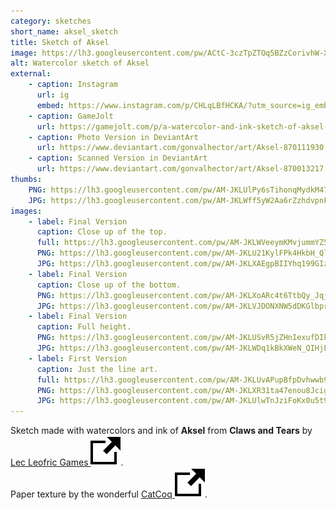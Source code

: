 ```yaml
---
category: sketches
short_name: aksel_sketch
title: Sketch of Aksel
image: https://lh3.googleusercontent.com/pw/ACtC-3czTpZTOq5BZzCorivhW-X091lCuNkkcUSmUoJhnxUl7UaCDeFBevwu_LizS8VhjUWFjVqPblf6QwfvNqGsXrak2bnP5paxS5HUblzVdgA-wcf4vbswaPSQpsRHtFxFkVjuRKBB2uDuyZbMqbJ0LprF=w1200-h630-no?authuser=0
alt: Watercolor sketch of Aksel
external:
    - caption: Instagram
      url: ig
      embed: https://www.instagram.com/p/CHLqLBfHCKA/?utm_source=ig_embed&amp;utm_campaign=loading
    - caption: GameJolt
      url: https://gamejolt.com/p/a-watercolor-and-ink-sketch-of-aksel-from-claws-and-tears-by-atmi-vu8yvrvu
    - caption: Photo Version in DeviantArt
      url: https://www.deviantart.com/gonvalhector/art/Aksel-870111930
    - caption: Scanned Version in DeviantArt
      url: https://www.deviantart.com/gonvalhector/art/Aksel-870013217
thumbs:
    PNG: https://lh3.googleusercontent.com/pw/AM-JKLUlPy6sTihonqMydkM47vmeL1KvY6FEtZaJm83ldbAP8u9UPsW1vdHQy_jbAJxrRQyqunrPlBhgBVj3mcF0RSykfl30779ritD0ldml-PTqgioY4Zgwb_TyMT_p24R-Ib0Og6nxhrKJjCa2yo2XYlyv
    JPG: https://lh3.googleusercontent.com/pw/AM-JKLWff5yW2Aa6rZzhdvpnFiHQRLAzJ7PmMtNQ2GNZzcmw2weGr1JZiKtLLq-xWAxIQdXc-0vvoOwg39RthJORkjNmloLS46Aa8b-cHwjYWPs4-HTdvLR1HnULOLPHEUNDaTlyxcSb9PRJbV0neiQg3oGk
images:
    - label: Final Version
      caption: Close up of the top.
      full: https://lh3.googleusercontent.com/pw/AM-JKLWVeeymKMvjummYZ5KBzH3IRZbgynYzFwVJYQ9UnH-wbyeNp_EcxFyDVPp-iD_0zNgLIKiQ_4u3OkIMWxLW-ZXSYPJ9Vr3-qIxQIWH0vUqUnaO6-2QBaV6N8LW9PinbFmifrjAdCWY8JCVp0-uomRiS=w699-h1080
      PNG: https://lh3.googleusercontent.com/pw/AM-JKLU21KylFPk4HkbH_Qlh2M138vR2-xA9WFhbyDNpYrGvmqqGU09g7jGv3cp0AwumNEagqeIi4A2YvJXLAPWKh3YG9x8BVyHt79-QrzBUdTGWwZAyOGwleKsSm8IYsT4t8haqWahvc9_LzNIIZTNqqD_f
      JPG: https://lh3.googleusercontent.com/pw/AM-JKLXAEgpBIIYhq199GIzKERzb64INnZ_xVY2DJnFnk_-kGSh-B9vw3CZtK2qa59VXgvBvAon31UPpYEyxEp29r3OOeZQefX_ZhOcqQjPwpcHjDfYH0THL9XqUgGsd3hi5-HFtBfKDNdUptyZW1hSjkyaP
    - label: Final Version
      caption: Close up of the bottom.
      PNG: https://lh3.googleusercontent.com/pw/AM-JKLXoARc4t6TtbQy_JqjguMKU_UKMZO7GOmwwJq38SaqH4slTEqHUok85kmPG7h_idZQnNhUslQXwPB7pONVnFDQkSvNmjCHH-tTOtKGbBdtfV4J9hrhk2QBI0X_14KGIgswzfoj-Oe8z1WhqakltGqRN
      JPG: https://lh3.googleusercontent.com/pw/AM-JKLVJDONXNW5dDKGlbprGRD9I1NAAA4zBa7j8R3KKYjNJ6z6EchjKklDtpMjAZEaAXOAlsMTgxpeD9QArmtfZvmkz9dJbyy4gP94XbDUqvGCvhcG2h14ivSYXveVboH4LZ8qGpY7lZRN2EjCHbc55Na5k
    - label: Final Version
      caption: Full height.
      PNG: https://lh3.googleusercontent.com/pw/AM-JKLUSvR5jZHnIexufDIkPSv1UaITYMccQ19KtnctRrjLnQ5Q4DqOmxdiwzCnIfnuz1m8upXg5yMw1gp51-w0nck10L42u5hl8T2SqG5lMEd1vu2wI-eoBuoX5XodQ8YpVO4-W2KPQHqz6qQWx-EFILeXU
      JPG: https://lh3.googleusercontent.com/pw/AM-JKLWDq1kBkXWeN_QIHjE6UM68iNIeFZY1XEacvxFEV_tV8zr4DIWSPh5bgiaUV0XV0Le7O5iFqhocRFDso8FafYeW1Ui2poqI8w1MRCo77-rgLFK6Pu8WYMzXsjaWfxOjJLzN3552n-yyhpqfZyDybq1f
    - label: First Version
      caption: Just the line art.
      full: https://lh3.googleusercontent.com/pw/AM-JKLUvAPupBfpDvhwwb9qYujZ_Vj8s4cyLJsx8U0YVA-7Lpsk_hgkNnxE3Y8Qc5obwkaCsgVU9sokk0AAqbT_GcGt_5A_4Q3Rt09A-DreVuJyhAcQ--i2usM5g_aZJ_v_aVsNvKFE-plW71g_OIlUPEANt=w699-h1080
      PNG: https://lh3.googleusercontent.com/pw/AM-JKLXR31ta47enou8Jcig8_pEBM_C2QtmcEw6wv_bcU_cVgCXUX9dmOJm59Q9fe_X_YQfFnTv5uRvx5bnNDyU7EINZRJ74Rd7-OwUgatzMrGqRR2uyuaDF8rVGozG18NrPdbiS5F_4qnbwe3eRFs-QkvN7
      JPG: https://lh3.googleusercontent.com/pw/AM-JKLUlwTnJziFoKx0u5t9zIuSIWU9gOLnOQ_Ck6tdtBqmEMWm2gNz9mi1p5DbxTdmRtIEf4OezhMFXBVD_le6tvgnRLiq9WLfd7B0W-O7AeHvuMvxjNUBYdKkaLIkJlJRtsb89xesSssKq-iGpnKzt88US
---
```


Sketch made with watercolors and ink of **Aksel** from **Claws and Tears** by [Lec Leofric Games <img src="/assets/images/icons/external.svg" alt="External Link" class="external-icon">](https://www.instagram.com/mister.alex.fernandes/).   
Paper texture by the wonderful [CatCoq <img src="/assets/images/icons/external.svg" alt="External Link" class="external-icon">](https://www.instagram.com/catcoq/).
